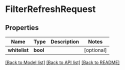 # FilterRefreshRequest

## Properties
Name | Type | Description | Notes
------------ | ------------- | ------------- | -------------
**whitelist** | **bool** |  | [optional] 

[[Back to Model list]](../../README.md#documentation-for-models) [[Back to API list]](../../README.md#documentation-for-api-endpoints) [[Back to README]](../../README.md)

